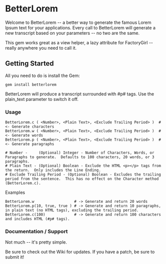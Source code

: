 # BetterLorem #

Welcome to BetterLorem -- a better way to generate the famous Lorem Ipsum text for your applications.  Every call to BetterLorem will generate a new transcript based on your parameters -- no two are the same.

This gem works great as a view helper, a lazy attribute for FactoryGirl -- really anywhere you need to call it.


## Getting Started ##

All you need to do is install the Gem:

    gem install betterlorem

BetterLorem will produce a transcript surrounded with #p# tags.  Use the plain_text parameter to switch it off.


### Usage ###

    BetterLorem.c ( <Number>, <Plain Text>, <Exclude Trailing Period> )  # <- Generate characters
    BetterLorem.w ( <Number>, <Plain Text>, <Exclude Trailing Period> )  # <- Generate words
    BetterLorem.p ( <Number>, <Plain Text>, <Exclude Trailing Period> )  # <- Generate paragraphs

    # Number -     (Optional) Integer - Number of Characters, Words, or Paragraphs to generate.  Defaults to 100 characters, 20 words, or 3 paragraphs.
    # Plain Text - (Optional) Boolean - Exclude the HTML <p></p> tags from the return.  Only includes the Line Ending.
    # Exclude Trailing Period - (Optional) Boolean - Excludes the trailing period from the sentence.  This has no effect on the Character method (BetterLorem.c).

Examples

    BetterLorem.w                  # -> Generate and return 20 words
    BetterLorem.p(10, true, true ) # -> Generate and return 10 paragraphs, in plain text (no HTML tags), excluding the trailing period.
    BetterLorem.c(100)             # -> Generate and return 100 characters and includes HTML (#p# tags).


### Documentation / Support ###

Not much -- it's pretty simple.

Be sure to check out the Wiki for updates.  If you have a patch, be sure to submit it!


